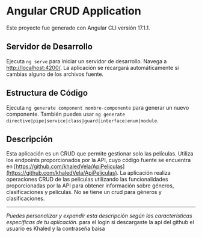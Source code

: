 # Angular CRUD Application

Este proyecto fue generado con Angular CLI versión 17.1.1.

## Servidor de Desarrollo

Ejecuta `ng serve` para iniciar un servidor de desarrollo. Navega a [http://localhost:4200/](http://localhost:4200/). La aplicación se recargará automáticamente si cambias alguno de los archivos fuente.

## Estructura de Código

Ejecuta `ng generate component nombre-componente` para generar un nuevo componente. También puedes usar `ng generate directive|pipe|service|class|guard|interface|enum|module`.

## Descripción

Esta aplicación es un CRUD que permite gestionar solo las películas. Utiliza los endpoints proporcionados por la API, cuyo código fuente se encuentra en [https://github.com/khaledVela/ApiPeliculas](https://github.com/khaledVela/ApiPeliculas). La aplicación realiza operaciones CRUD de las peliculas utilizando las funcionalidades proporcionadas por la API para obtener información sobre géneros, clasificaciones y películas. 
No se tiene un crud para géneros y clasificaciones.

---

_Puedes personalizar y expandir esta descripción según las características específicas de tu aplicación._
para el login si descargaste la api del github el usuario es Khaled y la contraseña baisa
